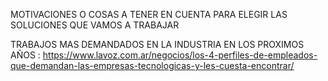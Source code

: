 MOTIVACIONES O COSAS A TENER EN CUENTA PARA ELEGIR LAS SOLUCIONES QUE VAMOS A TRABAJAR

TRABAJOS MAS DEMANDADOS EN LA INDUSTRIA EN LOS PROXIMOS AÑOS : 
https://www.lavoz.com.ar/negocios/los-4-perfiles-de-empleados-que-demandan-las-empresas-tecnologicas-y-les-cuesta-encontrar/
